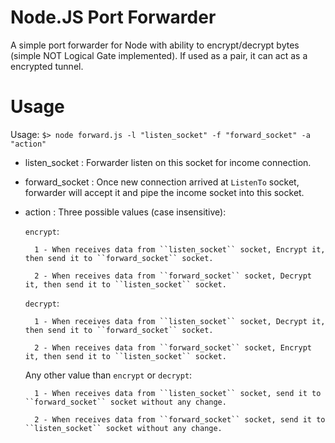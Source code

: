 Node.JS Port Forwarder
======================
A simple port forwarder for Node with ability to encrypt/decrypt bytes (simple NOT Logical Gate implemented). If used as a pair, it can act as a encrypted tunnel.



Usage
=======
Usage:
```$> node forward.js -l "listen_socket" -f "forward_socket" -a "action"```

- listen_socket : Forwarder listen on this socket for income connection.
- forward_socket : Once new connection arrived at ``ListenTo`` socket, forwarder will accept it and pipe the income socket into this socket.
- action : Three possible values (case insensitive):



	```encrypt```:

		1 - When receives data from ``listen_socket`` socket, Encrypt it, then send it to ``forward_socket`` socket.

		2 - When receives data from ``forward_socket`` socket, Decrypt it, then send it to ``listen_socket`` socket.



	```decrypt```:

		1 - When receives data from ``listen_socket`` socket, Decrypt it, then send it to ``forward_socket`` socket.

		2 - When receives data from ``forward_socket`` socket, Encrypt it, then send it to ``listen_socket`` socket.



	Any other value than ``encrypt`` or ``decrypt``:

		1 - When receives data from ``listen_socket`` socket, send it to ``forward_socket`` socket without any change.

		2 - When receives data from ``forward_socket`` socket, send it to ``listen_socket`` socket without any change.